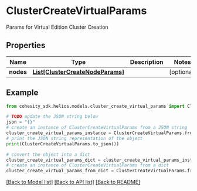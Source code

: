 # ClusterCreateVirtualParams

Params for Virtual Edition Cluster Creation

## Properties

Name | Type | Description | Notes
------------ | ------------- | ------------- | -------------
**nodes** | [**List[ClusterCreateNodeParams]**](ClusterCreateNodeParams.md) |  | [optional] 

## Example

```python
from cohesity_sdk.helios.models.cluster_create_virtual_params import ClusterCreateVirtualParams

# TODO update the JSON string below
json = "{}"
# create an instance of ClusterCreateVirtualParams from a JSON string
cluster_create_virtual_params_instance = ClusterCreateVirtualParams.from_json(json)
# print the JSON string representation of the object
print(ClusterCreateVirtualParams.to_json())

# convert the object into a dict
cluster_create_virtual_params_dict = cluster_create_virtual_params_instance.to_dict()
# create an instance of ClusterCreateVirtualParams from a dict
cluster_create_virtual_params_from_dict = ClusterCreateVirtualParams.from_dict(cluster_create_virtual_params_dict)
```
[[Back to Model list]](../README.md#documentation-for-models) [[Back to API list]](../README.md#documentation-for-api-endpoints) [[Back to README]](../README.md)


